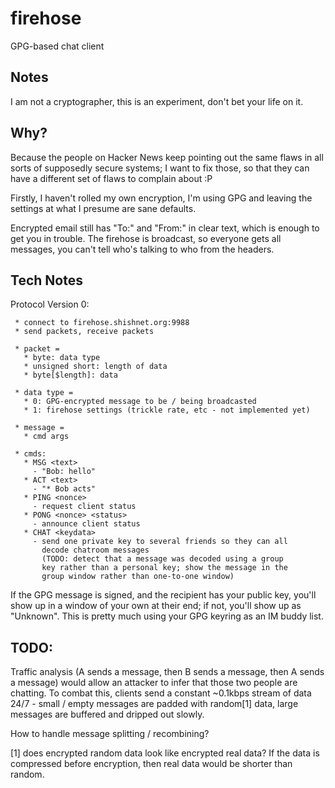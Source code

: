 firehose
========

GPG-based chat client

Notes
-----
I am not a cryptographer, this is an experiment, don't bet your life on it.

Why?
----
Because the people on Hacker News keep pointing out the same flaws in all
sorts of supposedly secure systems; I want to fix those, so that they can
have a different set of flaws to complain about :P

Firstly, I haven't rolled my own encryption, I'm using GPG and leaving the
settings at what I presume are sane defaults.

Encrypted email still has "To:" and "From:" in clear text, which is enough
to get you in trouble. The firehose is broadcast, so everyone gets all
messages, you can't tell who's talking to who from the headers.

Tech Notes
----------
Protocol Version 0:
```
 * connect to firehose.shishnet.org:9988
 * send packets, receive packets

 * packet =
   * byte: data type
   * unsigned short: length of data
   * byte[$length]: data

 * data type =
   * 0: GPG-encrypted message to be / being broadcasted
   * 1: firehose settings (trickle rate, etc - not implemented yet)

 * message =
   * cmd args

 * cmds:
   * MSG <text>
     - "Bob: hello"
   * ACT <text>
     - "* Bob acts"
   * PING <nonce>
     - request client status
   * PONG <nonce> <status>
     - announce client status
   * CHAT <keydata>
     - send one private key to several friends so they can all
       decode chatroom messages
       (TODO: detect that a message was decoded using a group
       key rather than a personal key; show the message in the
       group window rather than one-to-one window)
```

If the GPG message is signed, and the recipient has your public key, you'll
show up in a window of your own at their end; if not, you'll show up as
"Unknown". This is pretty much using your GPG keyring as an IM buddy list.


TODO:
-----
Traffic analysis (A sends a message, then B sends a message, then A sends a
message) would allow an attacker to infer that those two people are chatting.
To combat this, clients send a constant ~0.1kbps stream of data 24/7 - small /
empty messages are padded with random[1] data, large messages are buffered
and dripped out slowly.

How to handle message splitting / recombining?

[1] does encrypted random data look like encrypted real data? If the data
is compressed before encryption, then real data would be shorter than random.

